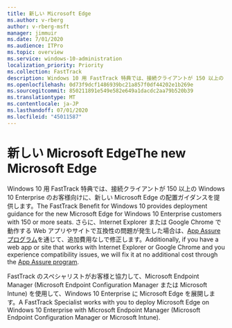 ```yaml
---
title: 新しい Microsoft Edge
ms.author: v-rberg
author: v-rberg-msft
manager: jimmuir
ms.date: 7/01/2020
ms.audience: ITPro
ms.topic: overview
ms.service: windows-10-administration
localization_priority: Priority
ms.collection: FastTrack
description: Windows 10 用 FastTrack 特典では、接続クライアントが 150 以上の Windows 10 Enterprise のお客様向けに、新しい Microsoft Edge の配置ガイダンスを提供します。
ms.openlocfilehash: 0d73f9dcf1486939bc21a857f0df44202e1b269e
ms.sourcegitcommit: 850211891e549e582e649a1dacdc2aa79b520b39
ms.translationtype: MT
ms.contentlocale: ja-JP
ms.lasthandoff: 07/01/2020
ms.locfileid: "45011587"
---
```

# <a name="the-new-microsoft-edge"></a><span data-ttu-id="62914-103">新しい Microsoft Edge</span><span class="sxs-lookup"><span data-stu-id="62914-103">The new Microsoft Edge</span></span>

<span data-ttu-id="62914-104">Windows 10 用 FastTrack 特典では、接続クライアントが 150 以上の Windows 10 Enterprise のお客様向けに、新しい Microsoft Edge の配置ガイダンスを提供します。</span><span class="sxs-lookup"><span data-stu-id="62914-104">The FastTrack Benefit for Windows 10 provides deployment guidance for the new Microsoft Edge for Windows 10 Enterprise customers with 150 or more seats.</span></span> <span data-ttu-id="62914-105">さらに、Internet Explorer または Google Chrome で動作する Web アプリやサイトで互換性の問題が発生した場合は、[App Assure プログラム](Win-10-app-assure.md)を通じて、追加費用なしで修正します。</span><span class="sxs-lookup"><span data-stu-id="62914-105">Additionally, if you have a web app or site that works with Internet Explorer or Google Chrome and you experience compatibility issues, we will fix it at no additional cost through the [App Assure program](Win-10-app-assure.md).</span></span>

<span data-ttu-id="62914-106">FastTrack のスペシャリストがお客様と協力して、Microsoft Endpoint Manager (Microsoft Endpoint Configuration Manager または Microsoft Intune) を使用して、Windows 10 Enterprise に Microsoft Edge を展開します。</span><span class="sxs-lookup"><span data-stu-id="62914-106">A FastTrack Specialist works with you to deploy Microsoft Edge on Windows 10 Enterprise with Microsoft Endpoint Manager (Microsoft Endpoint Configuration Manager or Microsoft Intune).</span></span>


